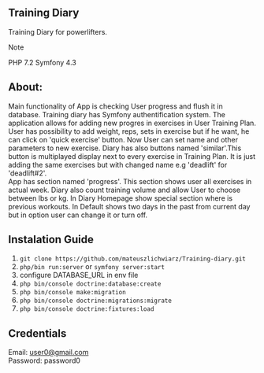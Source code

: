 ## Training Diary

Training Diary for powerlifters.

> [!NOTE]
> PHP 7.2 Symfony 4.3

## About:
Main functionality of App is checking User progress and flush it in database. Training diary has Symfony authentification system.
The application allows for adding new progres in exercises in User Training Plan.
User has possibility to add weight, reps, sets in exercise but if he want, he can click on 'quick exercise' button. Now User can set name and other parameters to new exercise.
Diary has also buttons named 'similar'.This button is multiplayed display next to every exercise in Training Plan. It is just adding the same exercises but with changed name e.g 'deadlift' for 'deadlift#2'.  
App has section named 'progress'. This section shows user all exercises in actual week.
Diary also count training volume and allow User to choose between lbs or kg.
In Diary Homepage show special section where is previous workouts. In Default shows two days in the past from current day but in option user can change it or turn off.

## Instalation Guide

1. `git clone https://github.com/mateuszlichwiarz/Training-diary.git`
2. `php/bin run:server` or `symfony server:start`
3.  configure DATABASE_URL in env file
4. `php bin/console doctrine:database:create`
5. `php bin/console make:migration`
6. `php bin/console doctrine:migrations:migrate`
7. `php bin/console doctrine:fixtures:load`

## Credentials
Email: user0@gmail.com <br>
Password: password0 <br>
